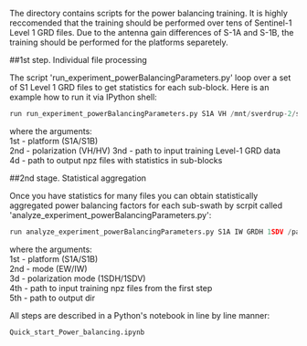 The directory contains scripts for the power balancing training. It is highly reccomended that the training should be performed over tens of Sentinel-1 Level 1 GRD files. Due to the antenna gain differences of S-1A and S-1B, the training should be performed for the platforms separetely.

##1st step. Individual file processing 

The script 'run_experiment_powerBalancingParameters.py' loop over a set of S1 Level 1 GRD files to get statistics for each sub-block. Here is an example how to run it via IPython shell:

```python
run run_experiment_powerBalancingParameters.py S1A VH /mnt/sverdrup-2/sat_auxdata/denoise/dolldrums/zip /mnt/sverdrup-2/sat_auxdata/denoise/coefficients_training/power_balancing/dolldrums
```
where the arguments:\
1st - platform (S1A/S1B)\
2nd - polarization (VH/HV)
3nd - path to input training Level-1 GRD data\
4d  - path to output npz files with statistics in sub-blocks

##2nd stage. Statistical aggregation

Once you have statistics for many files you can obtain statistically aggregated power balancing factors for each sub-swath by scrpit called 'analyze_experiment_powerBalancingParameters.py':

```python
run analyze_experiment_powerBalancingParameters.py S1A IW GRDH 1SDV /path/to/npz/files /out/path
```

where the arguments:\
1st - platform (S1A/S1B)\
2nd - mode (EW/IW)\
3d  - polarization mode (1SDH/1SDV)\
4th - path to input training npz files from the first step\
5th - path to output dir

All steps are described in a Python's notebook in line by line manner:

```python
Quick_start_Power_balancing.ipynb
```
